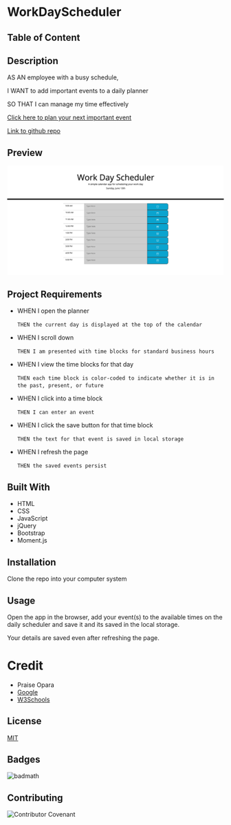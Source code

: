 # WorkDayScheduler

## Table of Content


## Description

AS AN employee with a busy schedule,

I WANT to add important events to a daily planner

SO THAT I can manage my time effectively

[Click here to plan your next important event](https://kingopara.github.io/WorkDayScheduler1/)

[Link to github repo](https://github.com/kingopara/WorkDayScheduler1)

## Preview
![preview](images/wds.png)

## Project Requirements

* WHEN I open the planner

    `THEN the current day is displayed at the top of the calendar`

* WHEN I scroll down

    `THEN I am presented with time blocks for standard business hours`

* WHEN I view the time blocks for that day

    `THEN each time block is color-coded to indicate whether it is in the past, present, or future`

* WHEN I click into a time block

    `THEN I can enter an event`

* WHEN I click the save button for that time block

    `THEN the text for that event is saved in local storage`

* WHEN I refresh the page

    `THEN the saved events persist`


## Built With
* HTML
* CSS
* JavaScript
* jQuery
* Bootstrap
* Moment.js

## Installation

Clone the repo into your computer system

## Usage

Open the app in the browser, add your event(s) to the available times on the daily scheduler and save it and its saved in the local storage.

Your details are saved even after refreshing the page.

# Credit 
* Praise Opara
* [Google](https://google.com)
* [W3Schools](https://www.w3schools.com)

## License
[MIT](https://choosealicense.com/licenses/mit/)

## Badges 
![badmath](https://img.shields.io/github/languages/top/nielsenjared/badmath)

## Contributing

![Contributor Covenant](https://img.shields.io/badge/Contributor%20Covenant-2.0-4baaaa.svg)